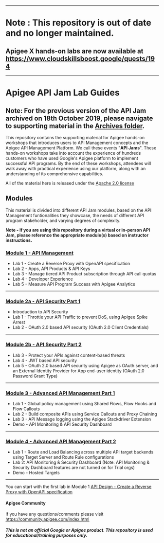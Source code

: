 *********************************************************
# Note : This repository is out of date and no longer maintained. 
## Apigee X hands-on labs are now available at https://www.cloudskillsboost.google/quests/194 

*********************************************************


# Apigee API Jam Lab Guides

## Note: For the previous version of the API Jam archived on 18th October 2019, please navigate to supporting material in the [Archives folder](./Archives/Archived_10-18-2019).

This repository contains the supporting material for Apigee hands-on workshops that introduces users to API Management concepts and the Apigee API Management Platform. We call these events "**API Jams**".
These hands-on workshops take into account the experience of hundreds customers who have used Google's Apigee platform to implement successful API programs. By the end of these workshops, attendees will walk away with practical experience using our platform, along with an understanding of its comprehensive capabilities.

All of the material here is released under the [Apache 2.0 license](./LICENSE.md)

## Modules

This material is divided into different API Jam modules, based on the API Management funtionalities they showcase, the needs of different API program stakeholder, and varying degrees of complexity.

**Note - If you are using this repository during a virtual or in-person API Jam, please reference the appropriate module(s) based on instructor instructions.**

### [Module 1 - API Management](./Module-1) 
* Lab 1 - Create a Reverse Proxy with OpenAPI specification
* Lab 2 - Apps, API Products & API Keys
* Lab 3 - Manage tiered API Product subscription through API call quotas
* Lab 4 - Developer Experience
* Lab 5 - Measure API Program Success with Apigee Analytics

** **

### [Module 2a - API Security Part 1](./Module-2a) 
* Introduction to API Security
* Lab 1 - Throttle your API Traffic to prevent DoS, using Apigee Spike Arrest
* Lab 2 - OAuth 2.0 based API security (OAuth 2.0 Client Credentials)

** **

### [Module 2b - API Security Part 2](./Module-2b) 
* Lab 3 - Protect your APIs against content-based threats
* Lab 4 - JWT based API security
* Lab 5 - OAuth 2.0 based API security using Apigee as OAuth server, and an External Identity Provider for App end-user identity (OAuth 2.0 Password Grant Type)

** **

### [Module 3 - Advanced API Management Part 1](./Module-3) 
* Lab 1 - Global policy management using Shared Flows, Flow Hooks and Flow Callouts
* Lab 2 - Build composite APIs using Service Callouts and Proxy Chaining
* Lab 3 - API Message logging using the Apigee Stackdriver Extension
* Demo - API Monitoring & API Security Dashboard

** **

### [Module 4 - Advanced API Management Part 2](./Module-4) 
* Lab 1 - Route and Load Balancing across multiple API target backends using Target Server and Route Rule configurations
* Lab 2: API Monitoring & Security Dashboard (Note: API Monitoring & Security Dashboard features are not turned on for Trial orgs)
* Demo - Hosted Targets

** **

You can start with the first lab in Module 1 [API Design - Create a Reverse Proxy with OpenAPI specification](./Module-1/Labs/Lab%201)

#### Apigee Community 
If you have any questions/comments please visit https://community.apigee.com/index.html

##### This is not an official Google or Apigee product. This repository is used for educational/training purposes only.
